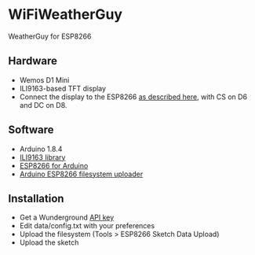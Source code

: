 # WiFiWeatherGuy
WeatherGuy for ESP8266

## Hardware
- Wemos D1 Mini
- ILI9163-based TFT display
- Connect the display to the ESP8266 [as described here](http://henrysbench.capnfatz.com/henrys-bench/arduino-displays/arduino-1-44-in-spi-tft-display-tutorial/), with CS on D6 and DC on D8.

## Software
- Arduino 1.8.4
- [ILI9163 library](https://github.com/sumotoy/TFT_ILI9163C)
- [ESP8266 for Arduino](https://github.com/esp8266/Arduino.git)
- [Arduino ESP8266 filesystem uploader](https://github.com/esp8266/arduino-esp8266fs-plugin)

## Installation
- Get a Wunderground [API key](https://www.wunderground.com/weather/api/d/docs)
- Edit data/config.txt with your preferences
- Upload the filesystem (Tools > ESP8266 Sketch Data Upload)
- Upload the sketch
